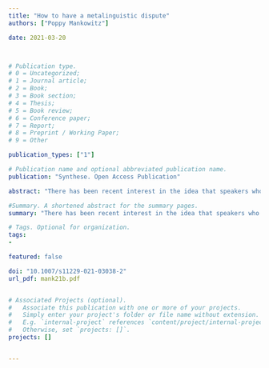 ```yaml
---
title: "How to have a metalinguistic dispute"
authors: ["Poppy Mankowitz"]

date: 2021-03-20



# Publication type.
# 0 = Uncategorized;
# 1 = Journal article;
# 2 = Book;
# 3 = Book section;
# 4 = Thesis;
# 5 = Book review;
# 6 = Conference paper;
# 7 = Report;
# 8 = Preprint / Working Paper;
# 9 = Other

publication_types: ["1"]

# Publication name and optional abbreviated publication name.
publication: "Synthese. Open Access Publication"

abstract: "There has been recent interest in the idea that speakers who appear to be having a verbal dispute may in fact be engaged in a metalinguistic negotiation: they are communicating information about how they believe an expression should be used. For example, individuals involved in a dispute about whether a racehorse is an athlete might be communicating their diverging views about how ‘athlete’ should be used. While many have argued that metalinguistic negotiation is a pervasive feature of philosophical and everyday discourse, the literature currently lacks an account of this phenomenon that can be situated within a ‘mainstream’ view of communication. I propose an independently motivated account where individuals reconstruct metalinguistic propositions by means of a pragmatic, Gricean reasoning process."

#Summary. A shortened abstract for the summary pages.
summary: "There has been recent interest in the idea that speakers who appear to be having a verbal dispute may in fact be engaged in a metalinguistic negotiation: they are communicating information about how they believe an expression should be used. I propose an independently motivated account where individuals reconstruct metalinguistic propositions by means of a pragmatic, Gricean reasoning process."

# Tags. Optional for organization.
tags:
-

featured: false

doi: "10.1007/s11229-021-03038-2"
url_pdf: mank21b.pdf


# Associated Projects (optional).
#   Associate this publication with one or more of your projects.
#   Simply enter your project's folder or file name without extension.
#   E.g. `internal-project` references `content/project/internal-project/index.md`.
#   Otherwise, set `projects: []`.
projects: []


---
```

